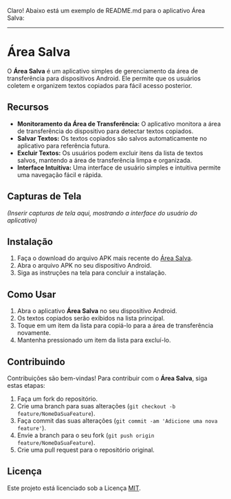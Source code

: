 Claro! Abaixo está um exemplo de README.md para o aplicativo Área Salva:

---

# Área Salva

O **Área Salva** é um aplicativo simples de gerenciamento da área de transferência para dispositivos Android. Ele permite que os usuários coletem e organizem textos copiados para fácil acesso posterior.

## Recursos

- **Monitoramento da Área de Transferência:** O aplicativo monitora a área de transferência do dispositivo para detectar textos copiados.
- **Salvar Textos:** Os textos copiados são salvos automaticamente no aplicativo para referência futura.
- **Excluir Textos:** Os usuários podem excluir itens da lista de textos salvos, mantendo a área de transferência limpa e organizada.
- **Interface Intuitiva:** Uma interface de usuário simples e intuitiva permite uma navegação fácil e rápida.

## Capturas de Tela

_(Inserir capturas de tela aqui, mostrando a interface do usuário do aplicativo)_

## Instalação

1. Faça o download do arquivo APK mais recente do [Área Salva](link_para_download_do_apk).
2. Abra o arquivo APK no seu dispositivo Android.
3. Siga as instruções na tela para concluir a instalação.

## Como Usar

1. Abra o aplicativo **Área Salva** no seu dispositivo Android.
2. Os textos copiados serão exibidos na lista principal.
3. Toque em um item da lista para copiá-lo para a área de transferência novamente.
4. Mantenha pressionado um item da lista para excluí-lo.

## Contribuindo

Contribuições são bem-vindas! Para contribuir com o **Área Salva**, siga estas etapas:

1. Faça um fork do repositório.
2. Crie uma branch para suas alterações (`git checkout -b feature/NomeDaSuaFeature`).
3. Faça commit das suas alterações (`git commit -am 'Adicione uma nova feature'`).
4. Envie a branch para o seu fork (`git push origin feature/NomeDaSuaFeature`).
5. Crie uma pull request para o repositório original.

## Licença

Este projeto está licenciado sob a Licença [MIT](https://www.mit.edu/~amini/LICENSE.md).


 
